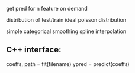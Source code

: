 get pred for n feature on demand

distribution of test/train
ideal poisson distribution

simple categorical smoothing
spline interpolation

C++ interface:
--------------

coeffs, path = fit(filename)
ypred = predict(coeffs)
